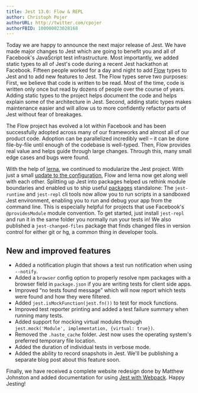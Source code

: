 ```yaml
---
title: Jest 13.0: Flow & REPL
author: Christoph Pojer
authorURL: http://twitter.com/cpojer
authorFBID: 100000023028168
---
```


Today we are happy to announce the next major release of Jest. We have made
major changes to Jest which are going to benefit you and all of Facebook's
JavaScript test infrastructure. Most importantly, we added static types to all
of Jest's code during a recent Jest hackathon at Facebook. Fifteen people worked
for a day and night to add [Flow](https://flowtype.org/) types to Jest and to
add new features to Jest. The Flow types serve two purposes: First, we believe
that code is written to be read. Most of the time, code is written only once but
read by dozens of people over the course of years. Adding static types to the
project helps document the code and helps explain some of the architecture in
Jest. Second, adding static types makes maintenance easier and will allow us to
more confidently refactor parts of Jest without fear of breakages.

The Flow project has evolved a lot within Facebook and has been successfully
adopted across many of our frameworks and almost all of our product code.
Adoption can be parallelized incredibly well – it can be done file-by-file until
enough of the codebase is well-typed. Then, Flow provides real value and helps
guide through large changes. Through this, many small edge cases and bugs were
found.

<!--truncate-->

With the help of [lerna](https://github.com/lerna/lerna), we continued to
modularize the Jest project. With just a small [update to the
configuration](https://github.com/lerna/lerna#lernajson), Flow and lerna now get
along well with each other. Splitting up Jest into packages helped us rethink
module boundaries and enabled us to ship useful
[packages](https://github.com/facebook/jest/tree/master/packages) standalone:
The `jest-runtime` and `jest-repl` cli tools now allow you to run scripts in a
sandboxed Jest environment, enabling you to run and debug your app from the
command line. This is especially helpful for projects that use Facebook's
`@providesModule` module convention. To get started, just install `jest-repl`
and run it in the same folder you normally run your tests in! We also published
a `jest-changed-files` package that finds changed files in version control for
either git or hg, a common thing in developer tools.

## New and improved features

* Added a notification plugin that shows a test run notification when using
  `--notify`.
* Added a `browser` config option to properly resolve npm packages with a
  browser field in `package.json` if you are writing tests for client side apps.
* Improved “no tests found message” which will now report which tests were found
  and how they were filtered.
* Added `jest.isMockFunction(jest.fn())` to test for mock functions.
* Improved test reporter printing and added a test failure summary when running
  many tests.
* Added support for mocking virtual modules through `jest.mock('Module',
  implementation, {virtual: true})`.
* Removed the `.haste_cache` folder. Jest now uses the operating system's
  preferred temporary file location.
* Added the duration of individual tests in verbose mode.
* Added the ability to record snapshots in Jest. We'll be publishing a separate
  blog post about this feature soon.

Finally, we have received a complete website redesign done by Matthew Johnston
and added documentation for using [Jest with
Webpack](http://facebook.github.io/jest/docs/tutorial-webpack.html#content).
Happy Jesting!
